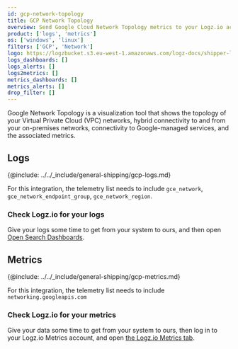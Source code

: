 ```yaml
---
id: gcp-network-topology
title: GCP Network Topology
overview: Send Google Cloud Network Topology metrics to your Logz.io account.
product: ['logs', 'metrics']
os: ['windows', 'linux']
filters: ['GCP', 'Network']
logo: https://logzbucket.s3.eu-west-1.amazonaws.com/logz-docs/shipper-logos/gcpnetwork.png
logs_dashboards: []
logs_alerts: []
logs2metrics: []
metrics_dashboards: []
metrics_alerts: []
drop_filter: []
---
```




Google Network Topology is a visualization tool that shows the topology of your Virtual Private Cloud (VPC) networks, hybrid connectivity to and from your on-premises networks, connectivity to Google-managed services, and the associated metrics. 

## Logs

{@include: ../../_include/general-shipping/gcp-logs.md}  

For this integration, the telemetry list needs to include `gce_network`, `gce_network_endpoint_group`, `gce_network_region`.

### Check Logz.io for your logs

Give your logs some time to get from your system to ours, and then open [Open Search Dashboards](https://app.logz.io/#/dashboard/osd).


## Metrics

{@include: ../../_include/general-shipping/gcp-metrics.md}

For this integration, the telemetry list needs to include `networking.googleapis.com`

### Check Logz.io for your metrics

Give your data some time to get from your system to ours, then log in to your Logz.io Metrics account, and open [the Logz.io Metrics tab](https://app.logz.io/#/dashboard/metrics/).